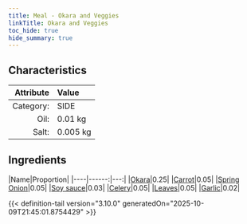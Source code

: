 ```yaml
---
title: Meal - Okara and Veggies
linkTitle: Okara and Veggies
toc_hide: true
hide_summary: true
---
```

<!-- This is generated by the MarsSim HelpGenertor, do not edit. -->


## Characteristics

| Attribute   | Value |
|--------:|:------|
|Category:|SIDE|
|Oil:|0.01 kg|
|Salt:|0.005 kg|

## Ingredients

|Name|Proportion|
|----|------:|---:|
|[Okara](/docs/definitions/resource/okara)|0.25|
|[Carrot](/docs/definitions/resource/carrot)|0.05|
|[Spring Onion](/docs/definitions/resource/spring-onion)|0.05|
|[Soy sauce](/docs/definitions/resource/soy-sauce)|0.03|
|[Celery](/docs/definitions/resource/celery)|0.05|
|[Leaves](/docs/definitions/resource/leaves)|0.05|
|[Garlic](/docs/definitions/resource/garlic)|0.02|




{{< definition-tail version="3.10.0" generatedOn="2025-10-09T21:45:01.8754429" >}}

